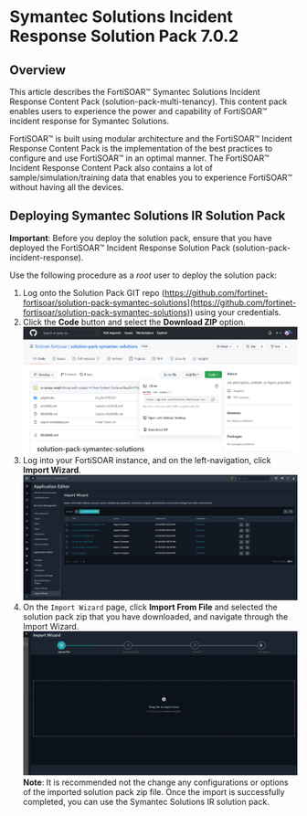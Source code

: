 # Symantec Solutions Incident Response Solution Pack 7.0.2

## Overview

This article describes the FortiSOAR™ Symantec Solutions Incident Response Content Pack (solution-pack-multi-tenancy). This content pack enables users to experience the power and capability of FortiSOAR™ incident response for Symantec Solutions. 

FortiSOAR™ is built using modular architecture and the FortiSOAR™ Incident Response Content Pack is the implementation of the best practices to configure and use FortiSOAR™ in an optimal manner. The FortiSOAR™ Incident Response Content Pack also contains a lot of sample/simulation/training data that enables you to experience FortiSOAR™ without having all the devices.

## Deploying Symantec Solutions IR Solution Pack

**Important**: Before you deploy the solution pack, ensure that you have deployed the FortiSOAR™ Incident Response Solution Pack (solution-pack-incident-response).

Use the following procedure as a *root* user to deploy the solution pack:

1. Log onto the Solution Pack GIT repo (https://github.com/fortinet-fortisoar/solution-pack-symantec-solutions](https://github.com/fortinet-fortisoar/solution-pack-symantec-solutions)) using your credentials.
2. Click the **Code** button and select the **Download ZIP** option.
   ![Fortinet-FortiSOAR GIT branch > Code >Download the solution pack zip](media/SymantecSolutionPackZip.png)
3. Log into your FortiSOAR instance, and on the left-navigation, click **Import Wizard**.
   ![Import Wizard](media/importWizard.png)
4. On the `Import Wizard` page, click **Import From File** and selected the solution pack zip that you have downloaded, and navigate through the Import Wizard.
   ![Importing the IR Solution Pack zip file](media/importIRCP.png)
   **Note**: It is recommended not the change any configurations or options of the imported solution pack zip file.
   Once the import is successfully completed, you can use the Symantec Solutions IR solution pack.
